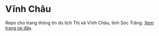 # Vĩnh Châu

Repo cho trang thông tin du lịch Thị xã Vĩnh Châu, tỉnh Sóc Trăng. [Xem trang tại đây](https://txvinhchau.github.io).
